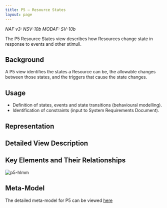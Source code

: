 ```yaml
---
title: P5 – Resource States
layout: page
---
```


*NAF v3: NSV-10b MODAF: SV-10b*

The P5 Resource States view describes how Resources change state in
response to events and other stimuli.

## Background

A P5 view identifies the states a Resource can be, the allowable changes
between those states, and the triggers that cause the state changes.

## Usage

-   Definition of states, events and state transitions (behavioural
    modelling).
-   Identification of constraints (input to System Requirements
    Document).

## Representation

## Detailed View Description

## Key Elements and Their Relationships

![p5-hlmm](http://nafdocs.org/wp-content/uploads/2013/06/p5-hlmm.png)

## Meta-Model

The detailed meta-model for P5 can be viewed
[here](/modem/index.htm?goto=59)


